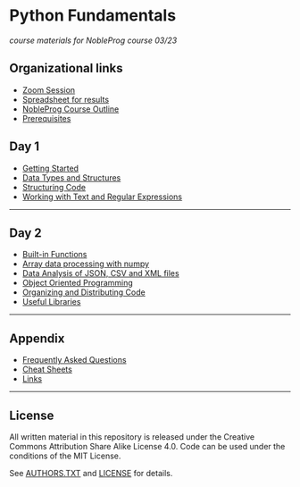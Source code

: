 # Python Fundamentals

*course materials for NobleProg course 03/23*

## Organizational links

* [Zoom Session](https://zoom.us/j/95535401676?pwd=blphVkUzWXU4OHE5NmdOaDRVUGVSZz09)
* [Spreadsheet for results](https://docs.google.com/spreadsheets/d/1Q9s-KTkw8_HvkJZO_hcMXw01m9w9HVGGBaAU8oZ4gsM/edit?usp=sharing)
* [NobleProg Course Outline](https://www.nobleprog.ro/en/cc/pyprfu/)
* [Prerequisites](prerequisites.md)

## Day 1

* [Getting Started](kingdom_simulator/README.md)
* [Data Types and Structures](data_structures/README.md)
* [Structuring Code](structuring_code/README.md)
* [Working with Text and Regular Expressions](text/README.md)

----

## Day 2

* [Built-in Functions](structuring_code/builtin_functions.md)
* [Array data processing with numpy](numpy_example/README.md)
* [Data Analysis of JSON, CSV and XML files](data_analysis/README.md)
* [Object Oriented Programming](snake_game/README.md)
* [Organizing and Distributing Code](snake_game/README.md)
* [Useful Libraries](useful_libraries/README.md)

----

## Appendix

* [Frequently Asked Questions](faq.md)
* [Cheat Sheets](cheat_sheets/)
* [Links](links.md)

----

## License

All written material in this repository is released under the Creative Commons Attribution Share Alike License 4.0.
Code can be used under the conditions of the MIT License.

See [AUTHORS.TXT](AUTHORS.TXT) and [LICENSE](LICENSE) for details.
